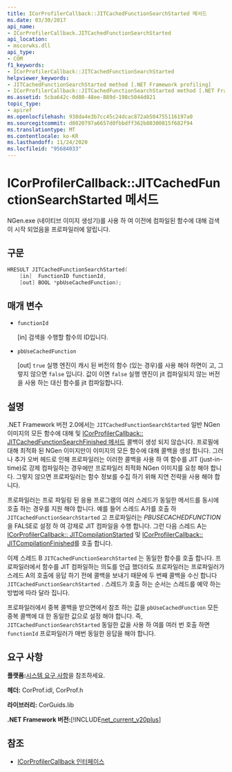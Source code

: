 ```yaml
---
title: ICorProfilerCallback::JITCachedFunctionSearchStarted 메서드
ms.date: 03/30/2017
api_name:
- ICorProfilerCallback.JITCachedFunctionSearchStarted
api_location:
- mscorwks.dll
api_type:
- COM
f1_keywords:
- ICorProfilerCallback::JITCachedFunctionSearchStarted
helpviewer_keywords:
- JITCachedFunctionSearchStarted method [.NET Framework profiling]
- ICorProfilerCallback::JITCachedFunctionSearchStarted method [.NET Framework profiling]
ms.assetid: 5cba642c-0d80-48ee-889d-198c5044d821
topic_type:
- apiref
ms.openlocfilehash: 938da4e3b7cc45c24dcac872ab504755116197a0
ms.sourcegitcommit: d8020797a6657d0fbbdff362b80300815f682f94
ms.translationtype: MT
ms.contentlocale: ko-KR
ms.lasthandoff: 11/24/2020
ms.locfileid: "95684033"
---
```

# <a name="icorprofilercallbackjitcachedfunctionsearchstarted-method"></a>ICorProfilerCallback::JITCachedFunctionSearchStarted 메서드

NGen.exe (네이티브 이미지 생성기)를 사용 하 여 이전에 컴파일된 함수에 대해 검색이 시작 되었음을 프로파일러에 알립니다.  
  
## <a name="syntax"></a>구문  
  
```cpp  
HRESULT JITCachedFunctionSearchStarted(  
    [in]  FunctionID functionId,  
    [out] BOOL *pbUseCachedFunction);  
```  
  
## <a name="parameters"></a>매개 변수

- `functionId`

  \[in] 검색을 수행할 함수의 ID입니다.

- `pbUseCachedFunction`

  \[out] `true` 실행 엔진이 캐시 된 버전의 함수 (있는 경우)를 사용 해야 하면이 고, 그렇지 않으면 `false` 입니다. 값이 이면 `false` 실행 엔진이 jit 컴파일되지 않는 버전을 사용 하는 대신 함수를 jit 컴파일합니다.

## <a name="remarks"></a>설명  

 .NET Framework 버전 2.0에서는 `JITCachedFunctionSearchStarted` 일반 NGen 이미지의 모든 함수에 대해 및 [ICorProfilerCallback:: JITCachedFunctionSearchFinished 메서드](icorprofilercallback-jitcachedfunctionsearchfinished-method.md) 콜백이 생성 되지 않습니다. 프로필에 대해 최적화 된 NGen 이미지만이 이미지의 모든 함수에 대해 콜백을 생성 합니다. 그러나 추가 오버 헤드로 인해 프로파일러는 이러한 콜백을 사용 하 여 함수를 JIT (just-in-time)로 강제 컴파일하는 경우에만 프로파일러 최적화 NGen 이미지를 요청 해야 합니다. 그렇지 않으면 프로파일러는 함수 정보를 수집 하기 위해 지연 전략을 사용 해야 합니다.  
  
 프로파일러는 프로 파일링 된 응용 프로그램의 여러 스레드가 동일한 메서드를 동시에 호출 하는 경우를 지원 해야 합니다. 예를 들어 스레드 A가를 호출 하 `JITCachedFunctionSearchStarted` 고 프로파일러는 *PBUSECACHEDFUNCTION* 을 FALSE로 설정 하 여 강제로 JIT 컴파일을 수행 합니다. 그런 다음 스레드 A는 [ICorProfilerCallback:: JITCompilationStarted](icorprofilercallback-jitcompilationstarted-method.md) 및 [ICorProfilerCallback:: JITCompilationFinished](icorprofilercallback-jitcompilationfinished-method.md)를 호출 합니다.  
  
 이제 스레드 B `JITCachedFunctionSearchStarted` 는 동일한 함수를 호출 합니다. 프로파일러에서 함수를 JIT 컴파일하는 의도를 언급 했더라도 프로파일러는 프로파일러가 스레드 A의 호출에 응답 하기 전에 콜백을 보내기 때문에 두 번째 콜백을 수신 합니다 `JITCachedFunctionSearchStarted` . 스레드가 호출 하는 순서는 스레드를 예약 하는 방법에 따라 달라 집니다.  
  
 프로파일러에서 중복 콜백을 받으면에서 참조 하는 값을 `pbUseCachedFunction` 모든 중복 콜백에 대 한 동일한 값으로 설정 해야 합니다. 즉, `JITCachedFunctionSearchStarted` 동일한 값을 사용 하 여를 여러 번 호출 하면 `functionId` 프로파일러가 매번 동일한 응답을 해야 합니다.  
  
## <a name="requirements"></a>요구 사항  

 **플랫폼:**[시스템 요구 사항](../../get-started/system-requirements.md)을 참조하세요.  
  
 **헤더:** CorProf.idl, CorProf.h  
  
 **라이브러리:** CorGuids.lib  
  
 **.NET Framework 버전:**[!INCLUDE[net_current_v20plus](../../../../includes/net-current-v20plus-md.md)]  
  
## <a name="see-also"></a>참조

- [ICorProfilerCallback 인터페이스](icorprofilercallback-interface.md)

